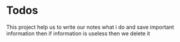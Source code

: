 # Todos
This project help us to write our notes what i do and save important information then if information is useless then we delete it 
